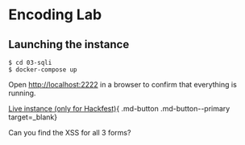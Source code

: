 # Encoding Lab

## Launching the instance

```
$ cd 03-sqli
$ docker-compose up
```

Open [http://localhost:2222](http://localhost:2222) in a browser to confirm that everything is running.


[Live instance (only for Hackfest)](http://hackfest.xss.lol:2222/){ .md-button .md-button--primary target=_blank}


Can you find the XSS for all 3 forms?